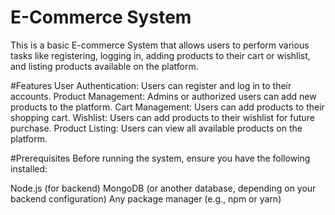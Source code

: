 # E-Commerce System
 This is a basic E-commerce System that allows users to perform various tasks like registering, logging in, adding products to their cart or wishlist, and listing products available on the platform.

#Features
User Authentication: Users can register and log in to their accounts.
Product Management: Admins or authorized users can add new products to the platform.
Cart Management: Users can add products to their shopping cart.
Wishlist: Users can add products to their wishlist for future purchase.
Product Listing: Users can view all available products on the platform.

#Prerequisites
Before running the system, ensure you have the following installed:

Node.js (for backend)
MongoDB (or another database, depending on your backend configuration)
Any package manager (e.g., npm or yarn)
